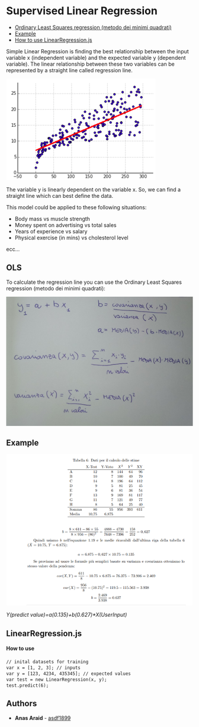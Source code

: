 # Supervised Linear Regression

- [Ordinary Least Squares regression (metodo dei minimi quadrati)](#ols)
- [Example](#example)
- [How to use LinearRegression.js](#linearregression.js)

Simple Linear Regression is finding the best relationship between the input variable x (independent variable) and the expected variable y (dependent variable). 
The linear relationship between these two variables can be represented by a straight line called regression line.

![graph](docs/graph.png?raw=true)

The variable y is linearly dependent on the variable x. So, we can find a straight line which can best define the data.

This model could be applied to these following situations:
* Body mass vs muscle strength
* Money spent on advertising vs total sales
* Years of experience vs salary
* Physical exercise (in mins) vs cholesterol level

ecc...

## OLS

To calculate the regression line you can use the Ordinary Least Squares regression (metodo dei minimi quadrati):

![OLS](docs/2.jpg?raw=true)

## Example

![Example](docs/1.PNG?raw=true)

_Y(predict value)=a(0.135)+b(0.627)*X(UserInput)_

## LinearRegression.js

#### How to use

```
// inital datasets for training 
var x = [1, 2, 3]; // inputs
var y = [123, 4234, 435345]; // expected values
var test = new LinearRegression(x, y);
test.predict(6);
```


## Authors

* **Anas Araid** - [asdf1899](https://github.com/asdf1899)